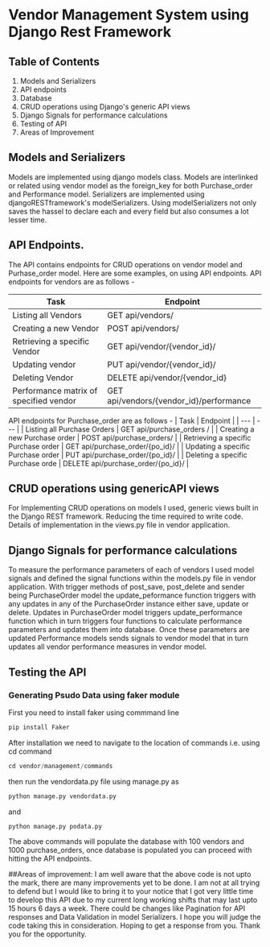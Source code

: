 # Vendor Management System using Django Rest Framework

## Table of Contents
1. Models and Serializers
2. API endpoints
3. Database
4. CRUD operations using Django's generic API views
5. Django Signals for performance calculations
6. Testing of API
7. Areas of Improvement

## Models and Serializers
Models are implemented using django models class. Models are interlinked or related using vendor model as the foreign_key for both Purchase_order and Performance model. Serializers are implemented using djangoRESTframework's modelSerializers. Using modelSerializers not only saves the hassel to declare each and every field but also consumes a lot lesser time. 

## API Endpoints.
The API contains endpoints for CRUD operations on vendor model and Purhase_order model. Here are some examples, on using API endpoints. API endpoints for vendors are as follows -

| Task | Endpoint |
| --- | --- |
| Listing all Vendors | GET api/vendors/ |
| Creating a new Vendor | POST api/vendors/ |
| Retrieving a specific Vendor | GET api/vendor/{vendor_id}/ |
| Updating vendor | PUT api/vendor/{vendor_id}/ |
| Deleting Vendor | DELETE api/vendor/{vendor_id} |
| Performance matrix of specified vendor | GET api/vendors/{vendor_id}/performance |


API endpoints for Purchase_order are as follows -
| Task | Endpoint |
| --- | --- |
| Listing all Purchase Orders | GET api/purchase_orders / |
| Creating a new Purchase order | POST api/purchase_orders/ |
| Retrieving a specific Purchase order | GET api/purchase_order/{po_id}/ |
| Updating a specific Purchase order | PUT api/purchase_order/{po_id}/ |
| Deleting a specific Purchase orde | DELETE api/purchase_order/{po_id}/ |


## CRUD operations using genericAPI views
For Implementing CRUD operations on models I used, generic views built in the Django REST framework. Reducing the time required to write code. Details of implementation in the views.py file in vendor application.

## Django Signals for performance calculations
To measure the performance parameters of each of vendors I used model signals and defined the signal functions within the models.py file in vendor application. With trigger methods of post_save, post_delete and sender being PurchaseOrder model the update_peformance function triggers with any updates in any of the PurchaseOrder instance either save, update or delete. Updates in PurchaseOrder model triggers update_performance function which in turn triggers four functions to calculate performance parameters and updates them into database. Once these parameters are updated Performance models sends signals to vendor model that in turn updates all vendor performance measures in vendor model. 

## Testing the API
### Generating Psudo Data using faker module
First you need to install faker using commmand line
```Python
pip install Faker
```
After installation we need to navigate to the location of commands i.e. using cd command 
```Python
cd vendor/management/commands
```
then run the vendordata.py file using manage.py as 
```Python
python manage.py vendordata.py
```
and 
```Python
python manage.py podata.py
```
The above commands will populate the database with 100 vendors and 1000 purchase_orders, once database is populated you can proceed with hitting the API endpoints.

##Areas of improvement:
I am well aware that the above code is not upto the mark, there are many improvements yet to be done. I am not at all trying to defend but I would like to bring it to your notice that I got very little time to develop this API due to my current long working shifts that may last upto 15 hours 6 days a week. There could be changes like Pagination for API responses and Data Validation in model Serializers. I hope you will judge the code taking this in consideration. Hoping to get a response from you. Thank you for the opportunity. 
